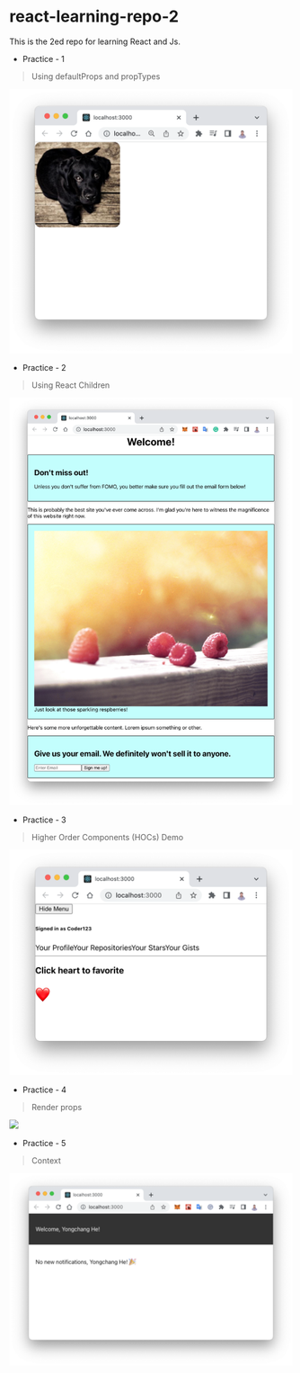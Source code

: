 # react-learning-repo-2

This is the 2ed repo for learning React and Js.

- Practice - 1
> Using defaultProps and propTypes

<img src="https://github.com/hyc0812/react-learning-repo-2/blob/master/screenshot/practice_1.png" width=600>

- Practice - 2
> Using React Children

<img src="https://github.com/hyc0812/react-learning-repo-2/blob/master/screenshot/practice_2.png" width=600>

- Practice - 3
> Higher Order Components (HOCs) Demo

<img src="https://github.com/hyc0812/react-learning-repo-2/blob/master/screenshot/practice_3.png" width=600>

- Practice - 4
> Render props

<img src="https://github.com/hyc0812/react-learning-repo-2/blob/master/screenshot/practice_4.png" width=600>

- Practice - 5
> Context

<img src="https://github.com/hyc0812/react-learning-repo-2/blob/master/screenshot/practice_5.png" width=600>